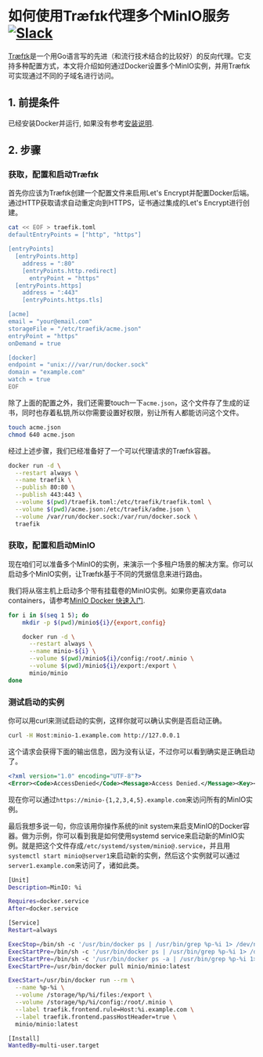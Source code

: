 # 如何使用Træfɪk代理多个MinIO服务 [![Slack](https://slack.minio.io/slack?type=svg)](https://slack.minio.io)

[Træfɪk](https://traefik.io/)是一个用Go语言写的先进（和流行技术结合的比较好）的反向代理。它支持多种配置方式，本文将介绍如何通过Docker设置多个MinIO实例，并用Træfɪk可实现通过不同的子域名进行访问。 

## 1. 前提条件

已经安装Docker并运行, 如果没有参考[安装说明](https://docs.docker.com/engine/installation/ubuntulinux/).

## 2. 步骤

### 获取，配置和启动Træfɪk

首先你应该为Træfɪk创建一个配置文件来启用Let's Encrypt并配置Docker后端。通过HTTP获取请求自动重定向到HTTPS，证书通过集成的Let's Encrypt进行创建。

```sh
cat << EOF > traefik.toml
defaultEntryPoints = ["http", "https"]

[entryPoints]
  [entryPoints.http]
    address = ":80"
    [entryPoints.http.redirect]
      entryPoint = "https"
  [entryPoints.https]
    address = ":443"
    [entryPoints.https.tls]

[acme]
email = "your@email.com"
storageFile = "/etc/traefik/acme.json"
entryPoint = "https"
onDemand = true

[docker]
endpoint = "unix:///var/run/docker.sock"
domain = "example.com"
watch = true
EOF
```

除了上面的配置之外，我们还需要touch一下`acme.json`，这个文件存了生成的证书，同时也存着私钥,所以你需要设置好权限，别让所有人都能访问这个文件。


```sh
touch acme.json
chmod 640 acme.json
```

经过上述步骤，我们已经准备好了一个可以代理请求的Træfɪk容器。

```sh
docker run -d \
  --restart always \
  --name traefik \
  --publish 80:80 \
  --publish 443:443 \
  --volume $(pwd)/traefik.toml:/etc/traefik/traefik.toml \
  --volume $(pwd)/acme.json:/etc/traefik/adme.json \
  --volume /var/run/docker.sock:/var/run/docker.sock \
  traefik
```

### 获取，配置和启动MinIO

现在咱们可以准备多个MinIO的实例，来演示一个多租户场景的解决方案。你可以启动多个MinIO实例，让Træfɪk基于不同的凭据信息来进行路由。

我们将从宿主机上启动多个带有挂载卷的MinIO实例。如果你更喜欢data containers，请参考[MinIO Docker 快速入门](https://docs.minio.io/docs/minio-docker-quickstart-guide).

```sh
for i in $(seq 1 5); do
	mkdir -p $(pwd)/minio${i}/{export,config}

	docker run -d \
	  --restart always \
	  --name minio-${i} \
	  --volume $(pwd)/minio${i}/config:/root/.minio \
	  --volume $(pwd)/minio${i}/export:/export \
	  minio/minio
done
```

### 测试启动的实例

你可以用curl来测试启动的实例，这样你就可以确认实例是否启动正确。

```sh
curl -H Host:minio-1.example.com http://127.0.0.1
```

这个请求会获得下面的输出信息，因为没有认证，不过你可以看到确实是正确启动了。

```xml
<?xml version="1.0" encoding="UTF-8"?>
<Error><Code>AccessDenied</Code><Message>Access Denied.</Message><Key></Key><BucketName></BucketName><Resource>/</Resource><RequestId>3L137</RequestId><HostId>3L137</HostId></Error>
```

现在你可以通过`https://minio-{1,2,3,4,5}.example.com`来访问所有的MinIO实例。

最后我想多说一句，你应该用你操作系统的init system来启支MinIO的Docker容器。做为示例，你可以看到我是如何使用systemd service来启动新的MinIO实例。就是把这个文件存成`/etc/systemd/system/minio@.service`，并且用`systemctl start minio@server1`来启动新的实例，然后这个实例就可以通过`server1.example.com`来访问了，诸如此类。

```sh
[Unit]
Description=MinIO: %i

Requires=docker.service
After=docker.service

[Service]
Restart=always

ExecStop=/bin/sh -c '/usr/bin/docker ps | /usr/bin/grep %p-%i 1> /dev/null && /usr/bin/docker stop %p-%i || true'
ExecStartPre=/bin/sh -c '/usr/bin/docker ps | /usr/bin/grep %p-%i 1> /dev/null && /usr/bin/docker kill %p-%i || true'
ExecStartPre=/bin/sh -c '/usr/bin/docker ps -a | /usr/bin/grep %p-%i 1> /dev/null && /usr/bin/docker rm %p-%i || true'
ExecStartPre=/usr/bin/docker pull minio/minio:latest

ExecStart=/usr/bin/docker run --rm \
  --name %p-%i \
  --volume /storage/%p/%i/files:/export \
  --volume /storage/%p/%i/config:/root/.minio \
  --label traefik.frontend.rule=Host:%i.example.com \
  --label traefik.frontend.passHostHeader=true \
  minio/minio:latest

[Install]
WantedBy=multi-user.target
```
